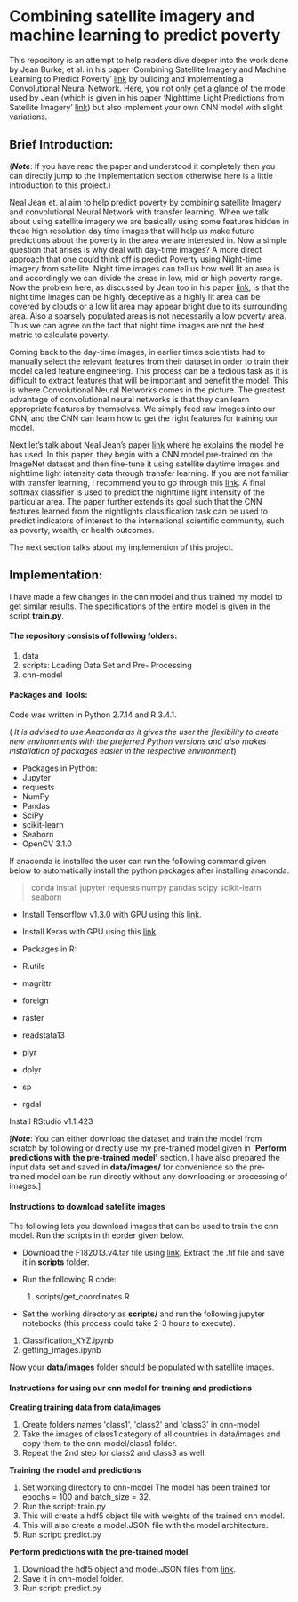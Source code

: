 # Combining satellite imagery and machine learning to predict poverty

This repository is an attempt to help readers dive deeper into the work done by Jean Burke, et al. in his paper ‘Combining Satellite Imagery and Machine Learning to Predict Poverty’ [link](http://science.sciencemag.org/content/353/6301/790) by building and implementing a Convolutional Neural Network. Here, you not only get a glance of the model used by Jean (which is given in his paper ‘Nighttime Light Predictions from Satellite Imagery’ [link](http://cs231n.stanford.edu/reports/2016/pdfs/423_Report.pdf)) but also implement your own CNN model with slight variations.


## Brief Introduction:
(**_Note_**: If you have read the paper and understood it completely then you can directly jump to the implementation section otherwise here is a little introduction to this project.)

Neal Jean et. al aim to help predict poverty by combining satellite Imagery and convolutional Neural Network with transfer learning. When we talk about using satellite imagery we are basically using some features hidden in these high resolution day time images that will help us make future predictions about the poverty in the area we are interested in. Now a simple question that arises is why deal with day-time images? A more direct approach that one could think off is predict Poverty using Night-time imagery from satellite. Night time images can tell us how well lit an area is and accordingly we can divide the  areas in low, mid or high poverty range. Now the problem here, as discussed by Jean too in his paper [link](http://science.sciencemag.org/content/353/6301/790), is that the night time images can be highly deceptive as a highly lit area can be covered by clouds or a low lit area may appear bright due to its surrounding area. Also a sparsely populated areas is not necessarily a low poverty area. Thus we can agree on the fact that night time images are not the best metric to calculate poverty.

Coming back to the day-time images, in earlier times scientists had to manually select the relevant features from their dataset in order to train their model called feature engineering. This process can be a tedious task as it is difficult to extract features that will be important and benefit the model. This is where Convolutional Neural Networks comes in the picture. The greatest advantage of convolutional neural networks is that they can learn appropriate features by themselves. We simply feed raw images into our CNN, and the CNN can learn how to get the right features for training our model.

Next let’s talk about Neal Jean’s paper [link](http://cs231n.stanford.edu/reports/2016/pdfs/423_Report.pdf) where he explains the model he has used.  In this paper, they begin with a CNN model pre-trained on the ImageNet dataset and then fine-tune it using satellite daytime images and nighttime light intensity data through transfer learning. If you are not familiar with transfer learning, I recommend you to go through this [link](http://cs231n.github.io/transfer-learning/). A final softmax classifier is used to predict the nighttime light intensity of the particular area. The paper further extends its goal such that the CNN features learned from the nightlights classification task can be used to predict indicators of interest to the international scientific community, such as poverty, wealth, or health outcomes.

The next section talks about my implemention of this project.

## Implementation:

I have made a few changes in the cnn model and thus trained my model to get similar results. The specifications of the entire model is given in the script __train.py__.

#### The repository consists of following folders:
1. data
2. scripts: Loading Data Set and Pre- Processing
3. cnn-model

#### Packages and Tools:


Code was written in Python 2.7.14 and R 3.4.1.

( _It is advised to use Anaconda as it gives the user the flexibility to create new environments with the preferred Python versions and also makes installation of packages easier in the respective environment_)

- Packages in Python:
 - Jupyter
 - requests
 - NumPy
 - Pandas
 - SciPy
 - scikit-learn
 - Seaborn
 - OpenCV 3.1.0

If anaconda is installed the user can run the following command given below to automatically install the python packages after installing anaconda.

> conda install jupyter requests numpy pandas scipy scikit-learn seaborn

- Install Tensorflow v1.3.0 with GPU using this [link](https://www.tensorflow.org/install/).

- Install Keras with GPU using this [link](https://keras.io/#installation).

- Packages in R:
 - R.utils
 - magrittr
 - foreign
 - raster
 - readstata13
 - plyr
 - dplyr
 - sp
 - rgdal

Install RStudio v1.1.423


[__*Note*__: You can either download the dataset and train the model from scratch by following or directly use my pre-trained model given in __'Perform predictions  with the pre-trained model'__ section. I have also prepared the input data set and saved in __data/images/__ for convenience so the pre-trained model can be run directly without any downloading or processing of images.]

#### Instructions to download satellite images

The following lets you download images that can be used to train the cnn model. Run the scripts in th eorder given below.

- Download the F182013.v4.tar file using [link](https://www.ngdc.noaa.gov/eog/data/web_data/v4composites/). Extract the .tif file and save it in __scripts__ folder.
- Run the following R code:
  1. scripts/get_coordinates.R

- Set the working directory as __scripts/__ and run the following jupyter notebooks (this process could take 2-3 hours to execute).
 1. Classification_XYZ.ipynb
 2. getting_images.ipynb

Now your __data/images__ folder should be populated with satellite images.

#### Instructions for using our cnn model for training and predictions

__Creating training data from data/images__
1. Create folders names 'class1', 'class2' and 'class3' in cnn-model
2. Take the images of class1 category of all countries in data/images and copy them to the cnn-model/class1 folder.
3. Repeat the 2nd step for class2 and class3 as well.

__Training the model and predictions__
1. Set working directory to cnn-model The model has been trained for epochs = 100 and batch_size = 32.
2. Run the script: train.py
 1. This will create a hdf5 object file with weights of the trained cnn model.
 2. This will also create a model.JSON file with the model architecture.
3. Run script:  predict.py

__Perform predictions with the pre-trained model__
1. Download the hdf5 object and model.JSON files from [link](https://drive.google.com/open?id=1f0xSwNM56ZSw7pe9gZuO3iXzInIsAXzk).
2. Save it in cnn-model folder.
3. Run script:  predict.py
